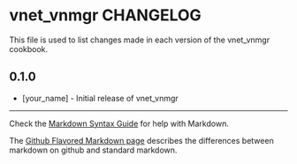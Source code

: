 vnet_vnmgr CHANGELOG
==================

This file is used to list changes made in each version of the vnet_vnmgr cookbook.

0.1.0
-----
- [your_name] - Initial release of vnet_vnmgr

- - -
Check the [Markdown Syntax Guide](http://daringfireball.net/projects/markdown/syntax) for help with Markdown.

The [Github Flavored Markdown page](http://github.github.com/github-flavored-markdown/) describes the differences between markdown on github and standard markdown.
